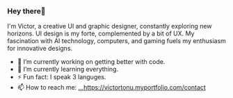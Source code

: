 ### Hey there💚

I'm Victor, a creative UI and graphic designer, constantly exploring new horizons. UI design is my forte, complemented by a bit of UX. My fascination with AI technology, computers, and gaming fuels my enthusiasm for innovative designs.

- 🔭 I’m currently working on getting better with code.
- 🌱 I’m currently learning everything.
- ⚡ Fun fact: I speak 3 languges.
- 📫 How to reach me: [...](https://victortonu.myportfolio.com/contact)https://victortonu.myportfolio.com/contact

